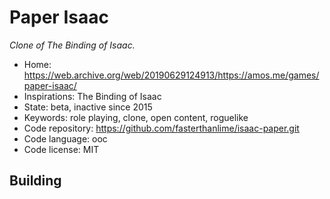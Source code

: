 # Paper Isaac

_Clone of The Binding of Isaac._

- Home: https://web.archive.org/web/20190629124913/https://amos.me/games/paper-isaac/
- Inspirations: The Binding of Isaac
- State: beta, inactive since 2015
- Keywords: role playing, clone, open content, roguelike
- Code repository: https://github.com/fasterthanlime/isaac-paper.git
- Code language: ooc
- Code license: MIT

## Building
